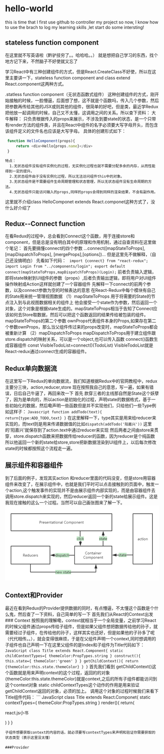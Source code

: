 # hello-world
this is time that I first use github to controller my project
so now, I know how to use the brach to log my learning skills ,let start do some intersting!

## stateless function component
在这里就不写英语啦（黔驴技穷了。。哈哈哈。。）
就是想把自己学习的东西，找个地方记下来，不然脑子不好使就又忘了

学习React中有三种创建组件的方式，但是React.CreateClass不好使，所以在这里主要讲一下，stateless function component and class extend React.component这两种方式。

.statless function component（无状态函数式组件）
  这种创建组件的方式，刚开始接触的时候，一脸懵逼，后面想了想，这不就是个函数吗，传入几个参数，然后把参数再传给其他的JSX或则其他的组件，很简单的好吧，但是类，最近学Redux把他放一起调用的时候，自己又不太懂，这调用之间的关系。所以查下资料：
   大牛解释：
    只负责根据传入的props来展示，不涉及到要state的状态，是一个只带有render方法的组件类，并且在React中组件的名字必须要大写字母开头，而包含该组件定义的文件名也应该是大写字母。
    具体的创建形式如下：
   ``` Javascript 
    function HelloComponent(props){
        return <div>Hello{props.name}</div>
    }
   ```
    特点：
      1.无状态组件没有组件实例化的过程，无实例化过程也就不需要分配多余的内存，从而性能得到一定的提升。
      2.无状态组件由于没有实例化过程，所以无法访问组件this中的对象。
      3.无状态组件是不需要组件生命周期管理和状态管理，所以无状态组件没有生命周期的方法。
      4.无状态组件只能访问输入的props,同样的props会得到同样的渲染结果，不会有副作用。

这里就不介绍class HelloComponet extends React.componet这种方式了，没什么好介绍了


## Redux--Connect function 
  在看Redux的过程中，总会看到Connect这个函数，用于连接store和component，但是总是没有明白其中的原理和作用机制，通过自查资料在这里做个笔记：
    首先要搞懂connect的四个参数
      ...connect([mapStateToProps], [mapDispatchToProps], [mergeProps],[options])...
      但是这里先不做解释，（自己还没搞明白）
      先看如下代码：
    ``` 
        import {connect} from "react-redux";
        import Login from "../components/login";
        export default connect(mapStateToProps,mapDispatchToProps)(Login);
     ```
     前者负责输入逻辑，即将state映射到UI组件的参数（props）,后者负责输出逻辑，即将用户对UI组件操作映射成Action这样就创建了一个容器组件
        先解释一下connect的前两个参数，以及connect参数为空的时候表达的意思
            在React-Redux中每个模块有自己的State用来统一管理视图数据
         （1）mapStateToProps 用于将需要的State的节点注入到与此视图数据相关的组件上
         他会接受一个state作为参数，然后返回一个对象，这个对象是根据state生成的。mapStateToProps相当于告知了Connect应该如何去Store取数据，然后可以把这个函数返回的结果传给被包装的组件。
         mapStateToProps的第二个参数 ownProps代表组件本身的Props,如果存在第二个参数ownProps，那么当父组件传过来的props改变时，mapStateToProps都会被重新计算
         （2）mapDispatchToProps
         mapDispatchToProps用于建立组件跟store.dispatch的映射关系，可以是一个object,也可以传入函数
          connect()函数生成容器组件
            const VisibleTodoList=connect()(TodoList)
            VisibleTodoList就是React-redux通过connect生成的容器组件。
            
## Redux单向数据流
  在这里写一下Redux的单向数据流，我们知道根据Redux中的官网教程中，redux主要分三块，action,reducer,store
    现在按照我自己的意思，写一遍，如果有错误，日后自己牛逼了，再回来改一下
    首先 款穿三者的主线那自然是State这个妖孽了，因为是单向的，所以action是初始化的过程，声明state的数据格式，基于一些初始化的数据，然后嘞声明一些函数但是并不实现他们，只给他们一些Type例如这样子：
    ``` Javascript
      function addTodo(text){
        return{type:ADD_TODO,text}
      }
    ```
    在这里解释一下，type其实是用来给reducer来实现的，而text则是用来传递数据值的比如`dispatch(addTodo('阳嘉兴'))`
    这里的'阳嘉兴'就保存到了action.text中通过reducer来实现
    然后两者之间由store来贯穿，store.dispatch函数来把数据传给reducer的函数，因为reducer是个纯函数所以他返回一个新的state给store,store把新数据渲染到UI组件上，以后每次修改state的时候都按照这个流程走一遍。
    
## 展示组件和容器组件
  到了后面的例子，发现其实action 和reducer里面的代码没变，但是store用容器组件来改变了，在展示组件中，也就是我们平时可以点击接触到的页面中，触发一个action,这个触发事件的实现并不是由展示组件内部实现的，而是由容器组件去调用store.dispatch来实现的，然后reducer返回一个新的state给展示组件。这是我现在接触的这么一个过程。当然可以自己画张图来了解一下。
   ![](https://github.com/yangjiaxing123/hello-world/blob/Redux-connect-function-introduction/%E5%BE%AE%E4%BF%A1%E5%9B%BE%E7%89%87_20190109150014.png?raw=true)
   
## Context和Provider
最近在看到Redux的Provider提供数据的同时，有点懵逼，不太懂这个函数是个什么鬼，然后查了一下资料，自己简单的写一下
  首先我们从React的Context出发
    ### Context
      按照我的理解嘞，context就相当于一个全局变量，之前学习React的时候父组件通过props传给子组件，但是如果父组件想把数据传给他的孙子，就需要经过子组件，在传给他的孙子，这样其实也还好，但是如果他的子孙多了呢（代代相传。。），就会变得很麻烦，于是在父组件声明一个context,同时想调用的子组件也自己声明一下在这里父组件的是Index和子组件为Title代码如下：
      ``` JavaScript
      class Title extends React.Component{
        static childContextTypes={
          themeColor:PropTypes.string
        }
        construct(){
          this.state={
            themeColor:'green'
          }
        }
        getChildContext(){
          return {themeColor:this.state.themeColor}
        }
      }
    ```
    首先我们看到 getChildContext()这个函数就是用来声明context的这个过程，返回的的对象{themeColor:this.state.themeColor}就是context,之后的所有子组件都能访问到这个context对象
    static childContextTypes这个动作的作用是用来验证getChildContext返回的对象，必须的加上。
    调用这个对象的过程时候我们来看下Title组件代码：
    ``` JavaScript
    class Title extends React.Componet{
      static contextTypes={
        themeColor:PropTypes.string
      }
      render(){
        return(
          <p style={{color:this.context.themeColor}}>react.js小书</p>
        )
      }
    }
   ```
   子组件想要获取context的内容的话，就必须要写contextTypes来声明和验证你需要获取的状态类型（表示这里没太懂）
   
   ###Provider
    


      
  
    

